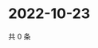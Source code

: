 # 2022-10-23

共 0 条

<!-- BEGIN WEIBO -->
<!-- 最后更新时间 Sun Oct 23 2022 02:22:45 GMT+0800 (China Standard Time) -->

<!-- END WEIBO -->
